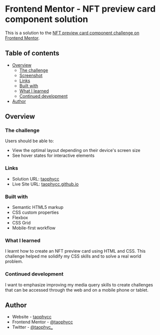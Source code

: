 # Frontend Mentor - NFT preview card component solution

This is a solution to the [NFT preview card component challenge on Frontend Mentor](https://www.frontendmentor.io/challenges/nft-preview-card-component-SbdUL_w0U).

## Table of contents

- [Overview](#overview)
  - [The challenge](#the-challenge)
  - [Screenshot](#screenshot)
  - [Links](#links)
  - [Built with](#built-with)
  - [What I learned](#what-i-learned)
  - [Continued development](#continued-development)
- [Author](#author)




## Overview

### The challenge

Users should be able to:

- View the optimal layout depending on their device's screen size
- See hover states for interactive elements



### Links

- Solution URL: [taophycc](https://your-solution-url.com)
- Live Site URL: [taophycc.github.io](https://taophycc.github.io/NFT-preview-card/)



### Built with

- Semantic HTML5 markup
- CSS custom properties
- Flexbox
- CSS Grid
- Mobile-first workflow


### What I learned

I learnt how to create an NFT preview card using HTML and CSS. This challenge helped me solidify my CSS skills and to solve a real world problem.



### Continued development

I want to emphasize improving my media query skills to create challenges that can be accessed through the web and on a mobile phone or tablet.




## Author

- Website - [taophycc](https://www,github.com/taophycc)
- Frontend Mentor - [@taophycc](https://www.frontendmentor.io/profile/taophycc)
- Twitter - [@taophyc_](https://www.twitter.com/taophyc_)


